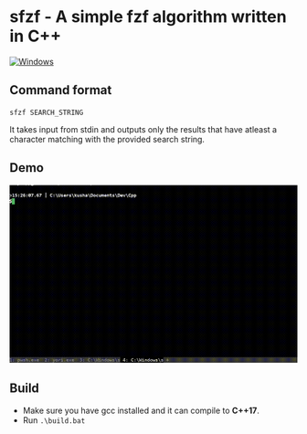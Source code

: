 # sfzf - A simple fzf algorithm written in C++
[![Windows](https://img.shields.io/static/v1?label=os&message=Windows&logo=microsoft&color=blue)]()

## Command format
```
sfzf SEARCH_STRING
```

It takes input from stdin and outputs only the results that have atleast
a character matching with the provided search string.

## Demo

![Demo](static/output.gif)

## Build
+ Make sure you have gcc installed and it can compile to **C++17**.
+ Run `.\build.bat`
